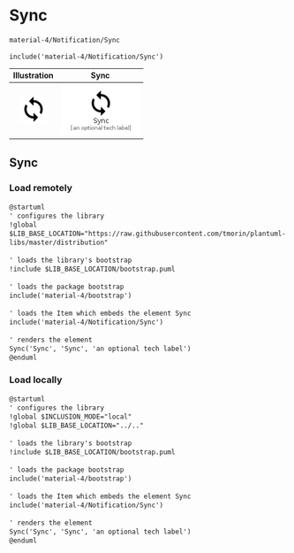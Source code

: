 # Sync


```text
material-4/Notification/Sync
```

```text
include('material-4/Notification/Sync')
```



| Illustration | Sync |
| :---: | :---: |
| ![illustration for Illustration](../../material-4/Notification/Sync.png) | ![illustration for Sync](../../material-4/Notification/Sync.Local.png) |




## Sync

### Load remotely
```plantuml
@startuml
' configures the library
!global $LIB_BASE_LOCATION="https://raw.githubusercontent.com/tmorin/plantuml-libs/master/distribution"

' loads the library's bootstrap
!include $LIB_BASE_LOCATION/bootstrap.puml

' loads the package bootstrap
include('material-4/bootstrap')

' loads the Item which embeds the element Sync
include('material-4/Notification/Sync')

' renders the element
Sync('Sync', 'Sync', 'an optional tech label')
@enduml
```

### Load locally
```plantuml
@startuml
' configures the library
!global $INCLUSION_MODE="local"
!global $LIB_BASE_LOCATION="../.."

' loads the library's bootstrap
!include $LIB_BASE_LOCATION/bootstrap.puml

' loads the package bootstrap
include('material-4/bootstrap')

' loads the Item which embeds the element Sync
include('material-4/Notification/Sync')

' renders the element
Sync('Sync', 'Sync', 'an optional tech label')
@enduml
```

